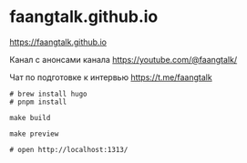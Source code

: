 
# faangtalk.github.io

https://faangtalk.github.io

Канал с анонсами канала https://youtube.com/@faangtalk/

Чат по подготовке к интервью https://t.me/faangtalk

```
# brew install hugo
# pnpm install

make build

make preview

# open http://localhost:1313/
```